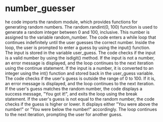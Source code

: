 # number_guesser
he code imports the random module, which provides functions for generating random numbers.
The random.randint(0, 100) function is used to generate a random integer between 0 and 100, inclusive. This number is assigned to the variable random_number.
The code enters a while loop that continues indefinitely until the user guesses the correct number.
Inside the loop, the user is prompted to enter a guess by using the input() function. The input is stored in the variable user_guess.
The code checks if the input is a valid number by using the isdigit() method. If the input is not a number, an error message is displayed, and the loop continues to the next iteration using the continue statement.
If the input is a number, it is converted to an integer using the int() function and stored back in the user_guess variable.
The code checks if the user's guess is outside the range of 0 to 100. If it is, an error message is displayed, and the loop continues to the next iteration.
If the user's guess matches the random number, the code displays a success message, "You got it!", and exits the loop using the break statement.
If the user's guess is not equal to the random number, the code checks if the guess is higher or lower. It displays either "You were above the number!" or "You were below the number!" accordingly.
The loop continues to the next iteration, prompting the user for another guess.
